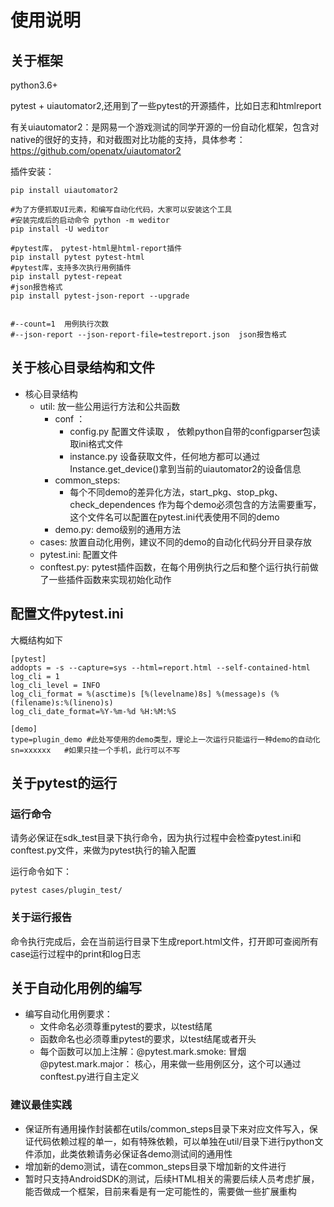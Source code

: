 # 使用说明

## 关于框架
python3.6+

pytest + uiautomator2,还用到了一些pytest的开源插件，比如日志和htmlreport

有关uiautomator2：是网易一个游戏测试的同学开源的一份自动化框架，包含对native的很好的支持，和对截图对比功能的支持，具体参考：https://github.com/openatx/uiautomator2

插件安装：
```shell
pip install uiautomator2

#为了方便抓取UI元素，和编写自动化代码，大家可以安装这个工具
#安装完成后的启动命令 python -m weditor
pip install -U weditor

#pytest库， pytest-html是html-report插件
pip install pytest pytest-html
#pytest库，支持多次执行用例插件
pip install pytest-repeat
#json报告格式
pip install pytest-json-report --upgrade 


#--count=1  用例执行次数
#--json-report --json-report-file=testreport.json  json报告格式

```

## 关于核心目录结构和文件
* 核心目录结构
  * util: 放一些公用运行方法和公共函数
    * conf ： 
      * config.py 配置文件读取 ， 依赖python自带的configparser包读取ini格式文件
      * instance.py 设备获取文件，任何地方都可以通过Instance.get_device()拿到当前的uiautomator2的设备信息
    * common_steps:
      * 每个不同demo的差异化方法，start_pkg、stop_pkg、check_dependences 作为每个demo必须包含的方法需要重写， 这个文件名可以配置在pytest.ini代表使用不同的demo
    * demo.py: demo级别的通用方法
  * cases: 放置自动化用例，建议不同的demo的自动化代码分开目录存放
  * pytest.ini: 配置文件
  * conftest.py: pytest插件函数，在每个用例执行之后和整个运行执行前做了一些插件函数来实现初始化动作

## 配置文件pytest.ini
大概结构如下

```text
[pytest]
addopts = -s --capture=sys --html=report.html --self-contained-html
log_cli = 1
log_cli_level = INFO
log_cli_format = %(asctime)s [%(levelname)8s] %(message)s (%(filename)s:%(lineno)s)
log_cli_date_format=%Y-%m-%d %H:%M:%S

[demo]
type=plugin_demo #此处写使用的demo类型，理论上一次运行只能运行一种demo的自动化
sn=xxxxxx   #如果只挂一个手机，此行可以不写
```

## 关于pytest的运行
### 运行命令
请务必保证在sdk_test目录下执行命令，因为执行过程中会检查pytest.ini和conftest.py文件，来做为pytest执行的输入配置

运行命令如下：
```shell
pytest cases/plugin_test/
```


### 关于运行报告
命令执行完成后，会在当前运行目录下生成report.html文件，打开即可查阅所有case运行过程中的print和log日志

## 关于自动化用例的编写
* 编写自动化用例要求：
  * 文件命名必须尊重pytest的要求，以test结尾
  * 函数命名也必须尊重pytest的要求，以test结尾或者开头
  * 每个函数可以加上注解：@pytest.mark.smoke: 冒烟 @pytest.mark.major： 核心，用来做一些用例区分，这个可以通过conftest.py进行自主定义

### 建议最佳实践
* 保证所有通用操作封装都在utils/common_steps目录下来对应文件写入，保证代码依赖过程的单一，如有特殊依赖，可以单独在util/目录下进行python文件添加，此类依赖请务必保证各demo测试间的通用性
* 增加新的demo测试，请在common_steps目录下增加新的文件进行
* 暂时只支持AndroidSDK的测试，后续HTML相关的需要后续人员考虑扩展，能否做成一个框架，目前来看是有一定可能性的，需要做一些扩展重构
